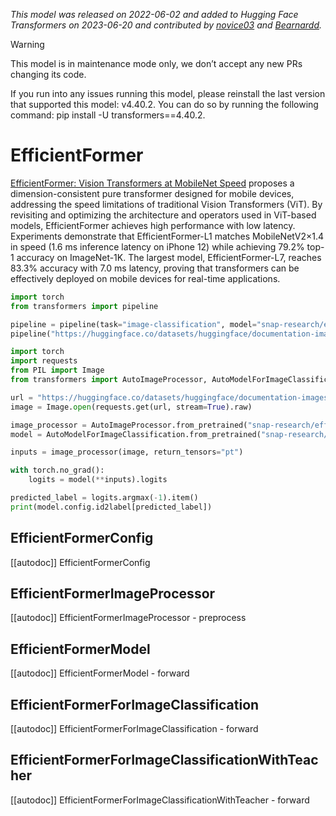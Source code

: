 <!--Copyright 2022 The HuggingFace Team. All rights reserved.

Licensed under the Apache License, Version 2.0 (the "License"); you may not use this file except in compliance with
the License. You may obtain a copy of the License at

http://www.apache.org/licenses/LICENSE-2.0

Unless required by applicable law or agreed to in writing, software distributed under the License is distributed on
an "AS IS" BASIS, WITHOUT WARRANTIES OR CONDITIONS OF ANY KIND, either express or implied. See the License for the
specific language governing permissions and limitations under the License.

⚠️ Note that this file is in Markdown but contain specific syntax for our doc-builder (similar to MDX) that may not be
rendered properly in your Markdown viewer.

-->
*This model was released on 2022-06-02 and added to Hugging Face Transformers on 2023-06-20 and contributed by [novice03](https://huggingface.co/novice03) and [Bearnardd](https://huggingface.co/Bearnardd).*

> [!WARNING]
> This model is in maintenance mode only, we don’t accept any new PRs changing its code.
>
> If you run into any issues running this model, please reinstall the last version that supported this model: v4.40.2. You can do so by running the following command: pip install -U transformers==4.40.2.

# EfficientFormer

[EfficientFormer: Vision Transformers at MobileNet Speed](https://huggingface.co/papers/2206.01191) proposes a dimension-consistent pure transformer designed for mobile devices, addressing the speed limitations of traditional Vision Transformers (ViT). By revisiting and optimizing the architecture and operators used in ViT-based models, EfficientFormer achieves high performance with low latency. Experiments demonstrate that EfficientFormer-L1 matches MobileNetV2×1.4 in speed (1.6 ms inference latency on iPhone 12) while achieving 79.2% top-1 accuracy on ImageNet-1K. The largest model, EfficientFormer-L7, reaches 83.3% accuracy with 7.0 ms latency, proving that transformers can be effectively deployed on mobile devices for real-time applications.

<hfoptions id="usage">
<hfoption id="Pipeline">

```py
import torch
from transformers import pipeline

pipeline = pipeline(task="image-classification", model="snap-research/efficientformer-l1-300", dtype="auto")
pipeline("https://huggingface.co/datasets/huggingface/documentation-images/resolve/main/pipeline-cat-chonk.jpeg")
```

</hfoption>
<hfoption id="AutoModel">

```python
import torch
import requests
from PIL import Image
from transformers import AutoImageProcessor, AutoModelForImageClassification

url = "https://huggingface.co/datasets/huggingface/documentation-images/resolve/main/pipeline-cat-chonk.jpeg"
image = Image.open(requests.get(url, stream=True).raw)

image_processor = AutoImageProcessor.from_pretrained("snap-research/efficientformer-l1-300")
model = AutoModelForImageClassification.from_pretrained("snap-research/efficientformer-l1-300", dtype="auto")

inputs = image_processor(image, return_tensors="pt")

with torch.no_grad():
    logits = model(**inputs).logits

predicted_label = logits.argmax(-1).item()
print(model.config.id2label[predicted_label])
```

</hfoption>
</hfoptions>

## EfficientFormerConfig

[[autodoc]] EfficientFormerConfig

## EfficientFormerImageProcessor

[[autodoc]] EfficientFormerImageProcessor
    - preprocess

## EfficientFormerModel

[[autodoc]] EfficientFormerModel
    - forward

## EfficientFormerForImageClassification

[[autodoc]] EfficientFormerForImageClassification
    - forward

## EfficientFormerForImageClassificationWithTeacher

[[autodoc]] EfficientFormerForImageClassificationWithTeacher
    - forward

